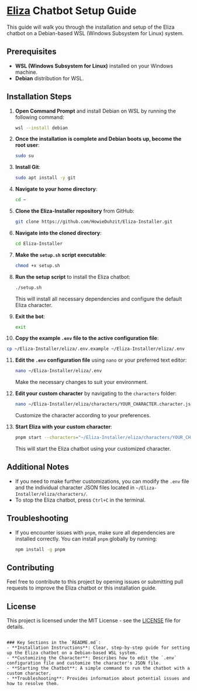 # [Eliza](https://github.com/ai16z/eliza) Chatbot Setup Guide

This guide will walk you through the installation and setup of the Eliza chatbot on a Debian-based WSL (Windows Subsystem for Linux) system.

## Prerequisites

- **WSL (Windows Subsystem for Linux)** installed on your Windows machine.
- **Debian** distribution for WSL.

## Installation Steps

1. **Open Command Prompt** and install Debian on WSL by running the following command:
   ```bash
   wsl --install debian
   ```

2. **Once the installation is complete and Debian boots up, become the root user**:
   ```bash
   sudo su
   ```

3. **Install Git**:
   ```bash
   sudo apt install -y git
   ```

4. **Navigate to your home directory**:
   ```bash
   cd ~
   ```

5. **Clone the Eliza-Installer repository** from GitHub:
   ```bash
   git clone https://github.com/HowieDuhzit/Eliza-Installer.git
   ```

6. **Navigate into the cloned directory**:
   ```bash
   cd Eliza-Installer
   ```

7. **Make the `setup.sh` script executable**:
   ```bash
   chmod +x setup.sh
   ```

8. **Run the setup script** to install the Eliza chatbot:
   ```bash
   ./setup.sh
   ```

   This will install all necessary dependencies and configure the default Eliza character.

9. **Exit the bot**:
   ```bash
   exit
   ```

10. **Copy the example `.env` file to the active configuration file**:
   ```bash
   cp ~/Eliza-Installer/eliza/.env.example ~/Eliza-Installer/eliza/.env
   ```

11. **Edit the `.env` configuration file** using `nano` or your preferred text editor:
    ```bash
    nano ~/Eliza-Installer/eliza/.env
    ```
    Make the necessary changes to suit your environment.

12. **Edit your custom character** by navigating to the `characters` folder:
    ```bash
    nano ~/Eliza-Installer/eliza/characters/YOUR_CHARACTER.character.json
    ```
    Customize the character according to your preferences.

13. **Start Eliza with your custom character**:
    ```bash
    pnpm start --characters="~/Eliza-Installer/eliza/characters/YOUR_CHARACTER.character.json"
    ```

    This will start the Eliza chatbot using your customized character.

## Additional Notes

- If you need to make further customizations, you can modify the `.env` file and the individual character JSON files located in `~/Eliza-Installer/eliza/characters/`.
- To stop the Eliza chatbot, press `Ctrl+C` in the terminal.

## Troubleshooting

- If you encounter issues with `pnpm`, make sure all dependencies are installed correctly. You can install `pnpm` globally by running:
  ```bash
  npm install -g pnpm
  ```

## Contributing

Feel free to contribute to this project by opening issues or submitting pull requests to improve the Eliza chatbot or this installation guide.

## License

This project is licensed under the MIT License - see the [LICENSE](LICENSE) file for details.
```

### Key Sections in the `README.md`:
- **Installation Instructions**: Clear, step-by-step guide for setting up the Eliza chatbot on a Debian-based WSL system.
- **Customizing the Character**: Describes how to edit the `.env` configuration file and customize the character's JSON file.
- **Starting the Chatbot**: A simple command to run the chatbot with a custom character.
- **Troubleshooting**: Provides information about potential issues and how to resolve them.
